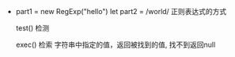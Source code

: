 -  part1 = new RegExp("hello")
   let part2 = /world/
   正则表达式的方式

   test()  检测

   exec()  检索 字符串中指定的值，返回被找到的值, 找不到返回null
